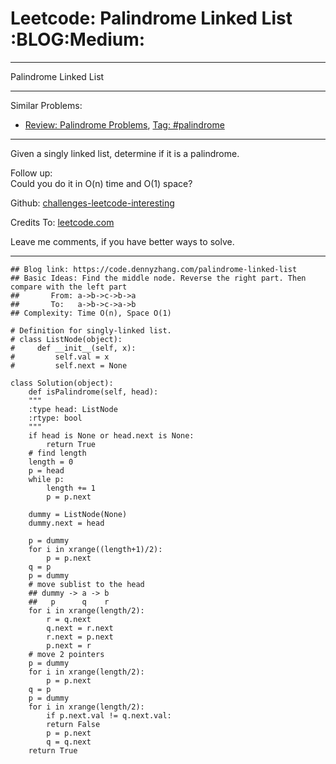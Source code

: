 
# Leetcode: Palindrome Linked List     :BLOG:Medium:

---

Palindrome Linked List  

---

Similar Problems:  

-   [Review: Palindrome Problems](https://code.dennyzhang.com/review-palindrome), [Tag: #palindrome](https://code.dennyzhang.com/tag/palindrome)

---

Given a singly linked list, determine if it is a palindrome.  

Follow up:  
Could you do it in O(n) time and O(1) space?  

Github: [challenges-leetcode-interesting](https://github.com/DennyZhang/challenges-leetcode-interesting/tree/master/problems/palindrome-linked-list)  

Credits To: [leetcode.com](https://leetcode.com/problems/palindrome-linked-list/description/)  

Leave me comments, if you have better ways to solve.  

---

    ## Blog link: https://code.dennyzhang.com/palindrome-linked-list
    ## Basic Ideas: Find the middle node. Reverse the right part. Then compare with the left part
    ##       From: a->b->c->b->a
    ##       To:   a->b->c->a->b
    ## Complexity: Time O(n), Space O(1)
    
    # Definition for singly-linked list.
    # class ListNode(object):
    #     def __init__(self, x):
    #         self.val = x
    #         self.next = None
    
    class Solution(object):
        def isPalindrome(self, head):
    	"""
    	:type head: ListNode
    	:rtype: bool
    	"""
    	if head is None or head.next is None:
    	    return True
    	# find length
    	length = 0
    	p = head
    	while p:
    	    length += 1
    	    p = p.next
    
    	dummy = ListNode(None)
    	dummy.next = head
    
    	p = dummy
    	for i in xrange((length+1)/2):
    	    p = p.next
    	q = p
    	p = dummy
    	# move sublist to the head
    	## dummy -> a -> b
    	##   p      q    r
    	for i in xrange(length/2):
    	    r = q.next
    	    q.next = r.next
    	    r.next = p.next
    	    p.next = r
    	# move 2 pointers
    	p = dummy
    	for i in xrange(length/2):
    	    p = p.next
    	q = p
    	p = dummy
    	for i in xrange(length/2):
    	    if p.next.val != q.next.val:
    		return False
    	    p = p.next
    	    q = q.next
    	return True

